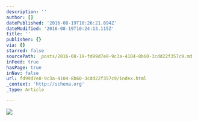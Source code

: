 ```yaml
---
description: ''
author: []
datePublished: '2016-08-19T10:26:21.894Z'
dateModified: '2016-08-19T10:24:13.115Z'
title: ''
publisher: {}
via: {}
starred: false
sourcePath: _posts/2016-08-19-fd99d7e8-9c3a-4104-8b60-3cdd22f357c9.md
inFeed: true
hasPage: true
inNav: false
url: fd99d7e8-9c3a-4104-8b60-3cdd22f357c9/index.html
_context: 'http://schema.org'
_type: Article

---
```

![](https://the-grid-user-content.s3-us-west-2.amazonaws.com/bd3ec9fb-ab74-4505-bcc5-62c765dcf9b8.jpg)